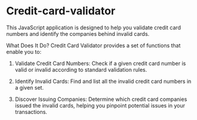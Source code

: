 # Credit-card-validator

This JavaScript application is designed to help you validate credit card numbers and identify the companies behind invalid cards.

What Does It Do?
Credit Card Validator provides a set of functions that enable you to:

1. Validate Credit Card Numbers: Check if a given credit card number is valid or invalid according to standard validation rules.

2. Identify Invalid Cards: Find and list all the invalid credit card numbers in a given set.

3. Discover Issuing Companies: Determine which credit card companies issued the invalid cards, helping you pinpoint potential issues in your transactions.
